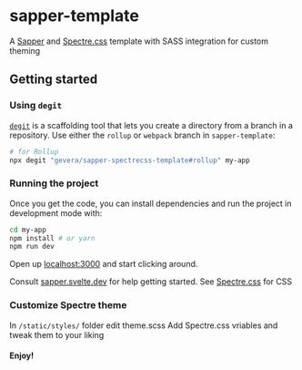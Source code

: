 # sapper-template

A [Sapper](https://github.com/sveltejs/sapper) and [Spectre.css](https://picturepan2.github.io/spectre/) template with SASS integration for custom theming


## Getting started


### Using `degit`

[`degit`](https://github.com/Rich-Harris/degit) is a scaffolding tool that lets you create a directory from a branch in a repository. Use either the `rollup` or `webpack` branch in `sapper-template`:

```bash
# for Rollup
npx degit "gevera/sapper-spectrecss-template#rollup" my-app
```


### Running the project

Once you get the code, you can install dependencies and run the project in development mode with:

```bash
cd my-app
npm install # or yarn
npm run dev
```

Open up [localhost:3000](http://localhost:3000) and start clicking around.

Consult [sapper.svelte.dev](https://sapper.svelte.dev) for help getting started.
See [Spectre.css](https://picturepan2.github.io/spectre/) for CSS

### Customize Spectre theme
In `/static/styles/` folder edit theme.scss
Add Spectre.css vriables and tweak them to your liking

#### Enjoy!

